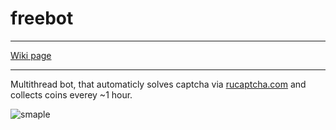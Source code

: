# freebot
***

[Wiki page](https://github.com/username10101/freebot/wiki)

***

Multithread bot, that automaticly solves captcha via [rucaptcha.com](https://rucaptcha.com) and collects coins everey ~1 hour.

![smaple](https://sun9-4.userapi.com/c854324/v854324620/2166b8/VVrTz910zck.jpg "sample")
